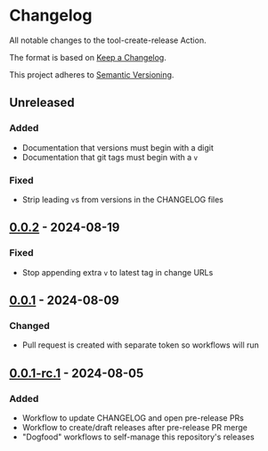 # Changelog

All notable changes to the tool-create-release Action.

The format is based on [Keep a Changelog](https://keepachangelog.com/en/1.0.0/).

This project adheres to [Semantic Versioning](https://semver.org/spec/v2.0.0.html).

## Unreleased

### Added

- Documentation that versions must begin with a digit
- Documentation that git tags must begin with a `v`

### Fixed

- Strip leading `v`s from versions in the CHANGELOG files

## [0.0.2] - 2024-08-19

### Fixed

- Stop appending extra `v` to latest tag in change URLs

## [0.0.1] - 2024-08-09

### Changed

- Pull request is created with separate token so workflows will run

## [0.0.1-rc.1] - 2024-08-05

### Added

- Workflow to update CHANGELOG and open pre-release PRs
- Workflow to create/draft releases after pre-release PR merge
- "Dogfood" workflows to self-manage this repository's releases

[0.0.1]: https://github.com/uclahs-cds/tool-create-release/compare/0.0.1-rc.1...0.0.1
[0.0.1-rc.1]: https://github.com/uclahs-cds/tool-create-release/releases/tag/0.0.1-rc.1
[0.0.2]: https://github.com/uclahs-cds/tool-create-release/compare/0.0.1...0.0.2
